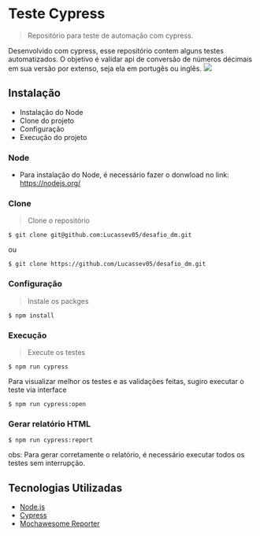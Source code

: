 # Teste Cypress
> Repositório para teste de automação com cypress.


Desenvolvido com cypress, esse repositório contem alguns testes automatizados. O objetivo é validar api de conversão de números décimais
em sua versão por extenso, seja ela em portugês ou inglês.
![](../header.png)

## Instalação

- Instalação do Node
- Clone do projeto
- Configuração
- Execução do projeto

### Node

- Para instalação do Node, é necessário fazer o donwload no link: https://nodejs.org/

### Clone

> Clone o repositório

```shell
$ git clone git@github.com:Lucassev05/desafio_dm.git
```
ou

```shell
$ git clone https://github.com/Lucassev05/desafio_dm.git
```

### Configuração

> Instale os packges

```shell
$ npm install
```

### Execução
> Execute os testes

```shell
$ npm run cypress
```

Para visualizar melhor os testes e as validações feitas, sugiro executar o teste via interface
```shell
$ npm run cypress:open
```

### Gerar relatório HTML
```shell
$ npm run cypress:report
```

obs: Para gerar corretamente o relatório, é necessário executar todos os testes sem interrupção.

## Tecnologias Utilizadas
- <a href="https://nodejs.org/" target="_blank">Node.js</a>
- <a href="https://www.cypress.io/" target="_blank">Cypress</a>
- <a href="https://www.npmjs.com/package/cypress-mochawesome-reporter" target="_blank">Mochawesome Reporter</a>
